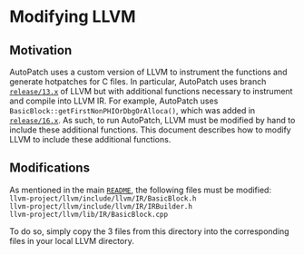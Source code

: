 # Modifying LLVM
## Motivation
AutoPatch uses a custom version of LLVM to instrument the functions and generate hotpatches for C files. In particular, AutoPatch uses branch [`release/13.x`](https://github.com/llvm/llvm-project/tree/release/13.x) of LLVM but with additional functions necessary to instrument and compile into LLVM IR. For example, AutoPatch uses `BasicBlock::getFirstNonPHIOrDbgOrAlloca()`, which was added in [`release/16.x`](https://github.com/llvm/llvm-project/tree/release/16.x). As such, to run AutoPatch, LLVM must be modified by hand to include these additional functions. This document describes how to modify LLVM to include these additional functions.

## Modifications
As mentioned in the main [`README`](../README.md), the following files must be modified:  
    `llvm-project/llvm/include/llvm/IR/BasicBlock.h`  
    `llvm-project/llvm/include/llvm/IR/IRBuilder.h`  
    `llvm-project/llvm/lib/IR/BasicBlock.cpp`  

To do so, simply copy the 3 files from this directory into the corresponding files in your local LLVM directory.
